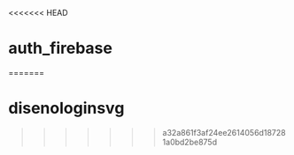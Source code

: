 <<<<<<< HEAD
# auth_firebase
=======
# disenologinsvg
>>>>>>> a32a861f3af24ee2614056d187281a0bd2be875d
